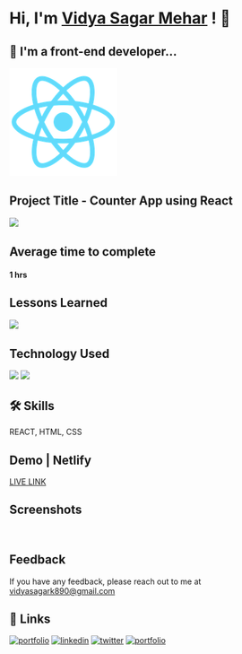 # Hi, I'm [Vidya Sagar Mehar](https://vidya-sagar-portfolio.netlify.app/) ! 👋


## 🚀 I'm a front-end developer...

![](logo192.png)

## Project Title - Counter App using React
<img src="https://user-images.githubusercontent.com/73097560/115834477-dbab4500-a447-11eb-908a-139a6edaec5c.gif">



## Average time to complete
#### 1 hrs
## Lessons Learned

![](https://img.shields.io/badge/React-useState_hooks-purple)

## Technology Used

![](https://img.shields.io/badge/FirstTech-ReactJS-purple)
![](https://img.shields.io/badge/ThirdTech-CSS-blue)

## 🛠 Skills
REACT, HTML, CSS

## Demo | Netlify
[LIVE LINK](https://counterreacttoast.netlify.app/)


## Screenshots
![]()



## Feedback

If you have any feedback, please reach out to me at vidyasagark890@gmail.com


## 🔗 Links
[![portfolio](https://img.shields.io/badge/my_portfolio-000?style=for-the-badge&logo=ko-fi&logoColor=white)](https://vidya-sagar-portfolio.netlify.app/)
[![linkedin](https://img.shields.io/badge/linkedin-0A66C2?style=for-the-badge&logo=linkedin&logoColor=white)](https://www.linkedin.com/)
[![twitter](https://img.shields.io/badge/twitter-1DA1F2?style=for-the-badge&logo=twitter&logoColor=white)](https://twitter.com/Cherry_Reyans)
[![portfolio](https://img.shields.io/badge/FindCoder_portfolio-5A20CB??style=for-the-badge&logo=appveyor)](https://www.findcoder.io/u/vidyasagarmehar)

